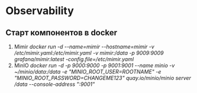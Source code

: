 # Observability
## Старт компонентов в docker

1. Mimir
*docker run -d   --name=mimir   --hostname=mimir   -v /etc/mimir.yaml:/etc/mimir.yaml   -v mimir:/data  -p 9009:9009 grafana/mimir:latest   -config.file=/etc/mimir.yaml*
2. MinIO
*docker run -d -p 9000:9000    -p 9001:9001    --name minio    -v ~/minio/data:/data    -e "MINIO_ROOT_USER=ROOTNAME"    -e "MINIO_ROOT_PASSWORD=CHANGEME123"    quay.io/minio/minio server /data --console-address ":9001"*
